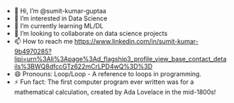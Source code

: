 - 👋 Hi, I’m @sumit-kumar-guptaa
- 👀 I’m interested in Data Science
- 🌱 I’m currently learning ML/DL
- 💞️ I’m looking to collaborate on data science projects
- 📫 How to reach me https://www.linkedin.com/in/sumit-kumar-9b4970285?lipi=urn%3Ali%3Apage%3Ad_flagship3_profile_view_base_contact_details%3BWQ8dfccGTz622mCrLPD4wQ%3D%3D
- 😄 Pronouns: Loop/Loop - A reference to loops in programming.
- ⚡ Fun fact: The first computer program ever written was for a mathematical calculation, created by Ada Lovelace in the mid-1800s!

<!---
sumit-kumar-guptaa/sumit-kumar-guptaa is a ✨ special ✨ repository because its `README.md` (this file) appears on your GitHub profile.
You can click the Preview link to take a look at your changes.
--->
